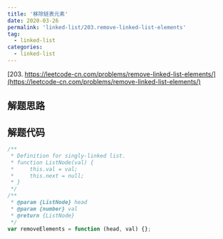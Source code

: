 ```yaml
---
title: '移除链表元素'
date: 2020-03-26
permalink: 'linked-list/203.remove-linked-list-elements'
tag:
  - linked-list
categories:
  - linked-list
---
```


[203. https://leetcode-cn.com/problems/remove-linked-list-elements/](https://leetcode-cn.com/problems/remove-linked-list-elements/)

## 解题思路

## 解题代码

```js
/**
 * Definition for singly-linked list.
 * function ListNode(val) {
 *     this.val = val;
 *     this.next = null;
 * }
 */
/**
 * @param {ListNode} head
 * @param {number} val
 * @return {ListNode}
 */
var removeElements = function (head, val) {};
```

